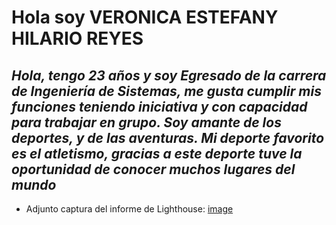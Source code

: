 # Hola soy VERONICA ESTEFANY HILARIO REYES
## _Hola, tengo 23 años y soy Egresado de la carrera de Ingeniería de Sistemas, me gusta cumplir mis funciones teniendo iniciativa y con capacidad para trabajar en grupo. Soy amante de los deportes, y de las aventuras. Mi deporte favorito es el atletismo, gracias a este deporte tuve la oportunidad de conocer muchos lugares del mundo_

+ Adjunto captura del informe de Lighthouse:
[image](/img/Lighthouse.PNG)
